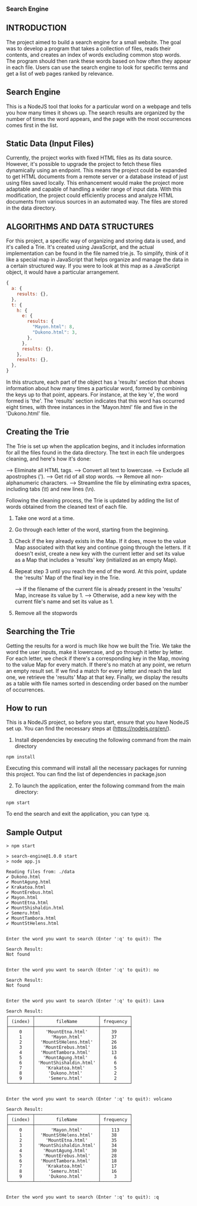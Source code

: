 ### Search Engine

## INTRODUCTION

The project aimed to build a search engine for a small website. The goal was to develop a program that takes a collection of files, reads their contents, and creates an index of words excluding common stop words. The program should then rank these words based on how often they appear in each file. Users can use the search engine to look for specific terms and get a list of web pages ranked by relevance.

## Search Engine

This is a NodeJS tool that looks for a particular word on a webpage and tells you how many times it shows up. The search results are organized by the number of times the word appears, and the page with the most occurrences comes first in the list.

## Static Data (Input Files)

Currently, the project works with fixed HTML files as its data source. However, it's possible to upgrade the project to fetch these files dynamically using an endpoint. This means the project could be expanded to get HTML documents from a remote server or a database instead of just using files saved locally. This enhancement would make the project more adaptable and capable of handling a wider range of input data. With this modification, the project could efficiently process and analyze HTML documents from various sources in an automated way. The files are stored in the data directory.

## ALGORITHMS AND DATA STRUCTURES

For this project, a specific way of organizing and storing data is used, and it's called a Trie. It's created using JavaScript, and the actual implementation can be found in the file named trie.js. To simplify, think of it like a special map in JavaScript that helps organize and manage the data in a certain structured way. If you were to look at this map as a JavaScript object, it would have a particular arrangement.

```javascript
{
  a: {
    results: {},
  },
  t: {
    h: {
      e: {
        results: {
          "Mayon.html": 8,
          "Dukono.html": 3,
        },
      },
      results: {},
    },
    results: {},
  },
}
```

In this structure, each part of the object has a 'results' section that shows information about how many times a particular word, formed by combining the keys up to that point, appears. For instance, at the key 'e', the word formed is 'the'. The 'results' section indicates that this word has occurred eight times, with three instances in the 'Mayon.html' file and five in the 'Dukono.html' file.

## Creating the Trie

The Trie is set up when the application begins, and it includes information for all the files found in the data directory. The text in each file undergoes cleaning, and here's how it's done:

--> Eliminate all HTML tags.
--> Convert all text to lowercase.
--> Exclude all apostrophes (').
--> Get rid of all stop words.
--> Remove all non-alphanumeric characters.
--> Streamline the file by eliminating extra spaces, including tabs (\t) and new lines (\n).

Following the cleaning process, the Trie is updated by adding the list of words obtained from the cleaned text of each file.

1. Take one word at a time.
2. Go through each letter of the word, starting from the beginning.
3. Check if the key already exists in the Map. If it does, move to the value Map associated with that key and continue going through the letters. If it doesn't exist, create a new key with the current letter and set its value as a Map that includes a 'results' key (initialized as an empty Map).
4. Repeat step 3 until you reach the end of the word. At this point, update the 'results' Map of the final key in the Trie.

   --> If the filename of the current file is already present in the 'results' Map, increase its value by 1.
   --> Otherwise, add a new key with the current file's name and set its value as 1.
5. Remove all the stopwords

## Searching the Trie

Getting the results for a word is much like how we built the Trie. We take the word the user inputs, make it lowercase, and go through it letter by letter. For each letter, we check if there's a corresponding key in the Map, moving to the value Map for every match. If there's no match at any point, we return an empty result set. If we find a match for every letter and reach the last one, we retrieve the 'results' Map at that key. Finally, we display the results as a table with file names sorted in descending order based on the number of occurrences.

## How to run

This is a NodeJS project, so before you start, ensure that you have NodeJS set up. You can find the necessary steps at (https://nodejs.org/en/).

1. Install dependencies by executing the following command from the main directory

```
npm install
```

Executing this command will install all the necessary packages for running this project. You can find the list of dependencies in package.json

2. To launch the application, enter the following command from the main directory:

```
npm start
```

To end the search and exit the application, you can type :q.

## Sample Output

```
> npm start

> search-engine@1.0.0 start
> node app.js

Reading files from: ./data
✔ Dukono.html
✔ MountAgung.html
✔ Krakatoa.html
✔ MountErebus.html
✔ Mayon.html
✔ MountEtna.html
✔ MountShishaldin.html
✔ Semeru.html
✔ MountTambora.html
✔ MountStHelens.html


Enter the word you want to search (Enter ':q' to quit): The

Search Result: 
Not found


Enter the word you want to search (Enter ':q' to quit): no

Search Result: 
Not found


Enter the word you want to search (Enter ':q' to quit): Lava

Search Result: 
┌─────────┬────────────────────────┬───────────┐
│ (index) │        fileName        │ frequency │
├─────────┼────────────────────────┼───────────┤
│    0    │    'MountEtna.html'    │    39     │
│    1    │      'Mayon.html'      │    37     │
│    2    │  'MountStHelens.html'  │    26     │
│    3    │   'MountErebus.html'   │    16     │
│    4    │  'MountTambora.html'   │    13     │
│    5    │   'MountAgung.html'    │     6     │
│    6    │ 'MountShishaldin.html' │     6     │
│    7    │    'Krakatoa.html'     │     5     │
│    8    │     'Dukono.html'      │     2     │
│    9    │     'Semeru.html'      │     2     │
└─────────┴────────────────────────┴───────────┘


Enter the word you want to search (Enter ':q' to quit): volcano

Search Result: 
┌─────────┬────────────────────────┬───────────┐
│ (index) │        fileName        │ frequency │
├─────────┼────────────────────────┼───────────┤
│    0    │      'Mayon.html'      │    113    │
│    1    │  'MountStHelens.html'  │    38     │
│    2    │    'MountEtna.html'    │    35     │
│    3    │ 'MountShishaldin.html' │    34     │
│    4    │   'MountAgung.html'    │    30     │
│    5    │   'MountErebus.html'   │    28     │
│    6    │  'MountTambora.html'   │    18     │
│    7    │    'Krakatoa.html'     │    17     │
│    8    │     'Semeru.html'      │    16     │
│    9    │     'Dukono.html'      │     3     │
└─────────┴────────────────────────┴───────────┘


Enter the word you want to search (Enter ':q' to quit): :q

```
